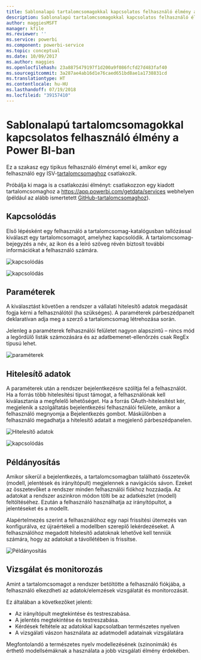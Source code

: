 ```yaml
---
title: Sablonalapú tartalomcsomagokkal kapcsolatos felhasználó élmény a Power BI-ban
description: Sablonalapú tartalomcsomagokkal kapcsolatos felhasználó élmény
author: maggiesMSFT
manager: kfile
ms.reviewer: ''
ms.service: powerbi
ms.component: powerbi-service
ms.topic: conceptual
ms.date: 10/09/2017
ms.author: maggies
ms.openlocfilehash: 23a8875479197f1d200a9f086fcfd27d483faf40
ms.sourcegitcommit: 3a287ae4ab16d1e76caed651bd8ae1a1738831cd
ms.translationtype: HT
ms.contentlocale: hu-HU
ms.lasthandoff: 07/19/2018
ms.locfileid: "39157410"
---
```

# <a name="template-content-pack-experiences-in-power-bi"></a>Sablonalapú tartalomcsomagokkal kapcsolatos felhasználó élmény a Power BI-ban
Ez a szakasz egy tipikus felhasználó élményt emel ki, amikor egy felhasználó egy ISV-[tartalomcsomaghoz](service-connect-to-services.md) csatlakozik.

Próbálja ki maga is a csatlakozási élményt: csatlakozzon egy kiadott tartalomcsomaghoz a https://app.powerbi.com/getdata/services webhelyen (például az alább ismertetett [GitHub-tartalomcsomaghoz](https://app.powerbi.com/getdata/services/github)).

## <a name="connect"></a>Kapcsolódás
Első lépésként egy felhasználó a tartalomcsomag-katalógusban tallózással kiválaszt egy tartalomcsomagot, amelyhez kapcsolódik. A tartalomcsomag-bejegyzés a név, az ikon és a leíró szöveg révén biztosít további információkat a felhasználó számára.

![kapcsolódás](media/template-content-pack-experience/github_data.png)

![kapcsolódás](media/template-content-pack-experience/github_connect.png)

## <a name="parameters"></a>Paraméterek
A kiválasztást követően a rendszer a vállalati hitelesítő adatok megadását fogja kérni a felhasználótól (ha szükséges). A paraméterek párbeszédpanelt deklaratívan adja meg a szerző a tartalomcsomag létrehozása során.

Jelenleg a paraméterek felhasználói felületet nagyon alapszintű – nincs mód a legördülő listák számozására és az adatbemenet-ellenőrzés csak RegEx típusú lehet.

![paraméterek](media/template-content-pack-experience/github_params.png)

## <a name="credentials"></a>Hitelesítő adatok
A paraméterek után a rendszer bejelentkezésre szólítja fel a felhasználót.  Ha a forrás több hitelesítési típust támogat, a felhasználónak kell kiválasztania a megfelelő lehetőséget. Ha a forrás OAuth-hitelesítést kér, megjelenik a szolgáltatás bejelentkezési felhasználói felülete, amikor a felhasználó megnyomja a Bejelentkezés gombot.  Máskülönben a felhasználó megadhatja a hitelesítő adatait a megjelenő párbeszédpanelen.

![Hitelesítő adatok](media/template-content-pack-experience/github_login.png)

![kapcsolódás](media/template-content-pack-experience/github_creds2.png)

## <a name="instantiation"></a>Példányosítás
Amikor sikerül a bejelentkezés, a tartalomcsomagban található összetevők (modell, jelentések és irányítópult) megjelennek a navigációs sávon.  Ezeket az összetevőket a rendszer minden felhasználói fiókhoz hozzáadja.  Az adatokat a rendszer aszinkron módon tölti be az adatkészlet (modell) feltöltéséhez.  Ezután a felhasználó használhatja az irányítópultot, a jelentéseket és a modellt.

Alapértelmezés szerint a felhasználóhoz egy napi frissítési ütemezés van konfigurálva, ez újraértékeli a modellben szereplő lekérdezéseket.  A felhasználóhoz megadott hitelesítő adatoknak lehetővé kell tenniük számára, hogy az adatokat a távollétében is frissítse.

![Példányosítás](media/template-content-pack-experience/github_dashboard.png)

## <a name="exploration-and-monitoring"></a>Vizsgálat és monitorozás
Amint a tartalomcsomagot a rendszer betöltötte a felhasználó fiókjába, a felhasználó elkezdheti az adatok/elemzések vizsgálatát és monitorozását.

Ez általában a következőket jelenti:

* Az irányítópult megtekintése és testreszabása.
* A jelentés megtekintése és testreszabása.
* Kérdések feltétele az adatokkal kapcsolatban természetes nyelven
* A vizsgálati vászon használata az adatmodell adatainak vizsgálatára

Megfontolandó a természetes nyelv modellezésének (szinonimák) és érthető modellsémáknak a használata a jobb vizsgálati élmény érdekében.

